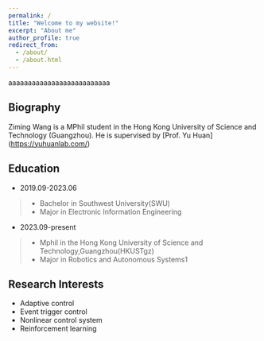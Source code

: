 ```yaml
---
permalink: /
title: "Welcome to my website!"
excerpt: "About me"
author_profile: true
redirect_from: 
  - /about/
  - /about.html
---
```


aaaaaaaaaaaaaaaaaaaaaaaaaa

Biography
------
Ziming Wang is a MPhil student in the Hong Kong University of Science and Technology (Guangzhou). He is supervised by [Prof. Yu Huan]
(https://yuhuanlab.com/)

Education
------
- 2019.09-2023.06  
>- Bachelor in Southwest University(SWU)   
>- Major in Electronic Information Engineering  
- 2023.09-present  
>- Mphil in the Hong Kong University of Science and Technology,Guangzhou(HKUSTgz)
>- Major in Robotics and Autonomous Systems1

Research Interests
------
- Adaptive control
- Event trigger control
- Nonlinear control system
- Reinforcement learning


